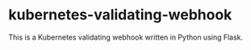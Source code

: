 # kubernetes-validating-webhook
This is a Kubernetes validating webhook written in Python using Flask.
